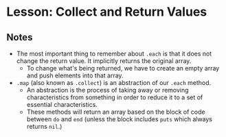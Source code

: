 # Lesson: Collect and Return Values

## Notes

- The most important thing to remember about `.each` is that it does not change the return value. It implicitly returns the original array.
  - To change what's being returned, we have to create an empty array and push elements into that array.
- `.map` (also known as `.collect`) is an abstraction of our `.each` method.
  - An abstraction is the process of taking away or removing characteristics from something in order to reduce it to a set of essential characteristics.
  - These methods will return an array based on the block of code between `do` and `end` (unless the block includes `puts` which always returns `nil`.)
  